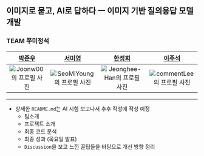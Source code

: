 ## 이미지로 묻고, AI로 답하다 ㅡ 이미지 기반 질의응답 모델 개발

### TEAM 쭈미정석
|                [박준우](https://github.com/Joonw00)                |                 [서미영](https://github.com/SeoMiYoung)                  |         [한정희](https://github.com/Jeonghee-Han)         |         [이주석](https://github.com/commentLee)        |
| :---------------------------------------------------------------------------: | :---------------------------------------------------------------------------: | :---------------------------------------------------------------------------: | :---------------------------------------------------------------------------: |
| ![Joonw00의 프로필 사진](https://github.com/Joonw00.png) | ![SeoMiYoung의 프로필 사진](https://github.com/SeoMiYoung.png) | ![Jeonghee-Han의 프로필 사진](https://github.com/Jeonghee-Han.png) | ![commentLee의 프로필 사진](https://github.com/commentLee.png) |

---

- 상세한 `README.md`는 AI 시험 보고나서 추후 작성에 작성 예정 
  - 팀소개
  - 프로젝트 소개
  - 최종 코드 분석
  - 최종 성과 (목요일 발표)
  - `Discussion`을 보고 느낀 꿀팁들을 바탕으로 개선 방향 정리
